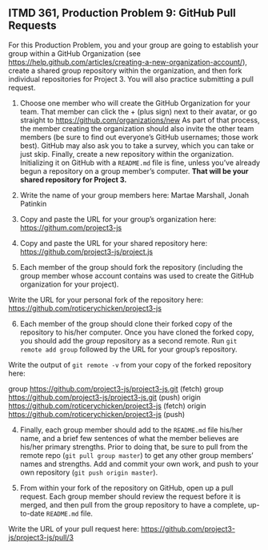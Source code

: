 ## ITMD 361, Production Problem 9: GitHub Pull Requests

For this Production Problem, you and your group are going to establish your group within a GitHub Organization (see https://help.github.com/articles/creating-a-new-organization-account/), create a shared group repository within the organization, and then fork individual repositories for Project 3. You will also practice submitting a pull request.

1. Choose one member who will create the GitHub Organization for your team. That member can click the + (plus sign) next to their avatar, or go straight to https://github.com/organizations/new As part of that process, the member creating the organization should also invite the other team members (be sure to find out everyone’s GitHub usernames; those work best). GitHub may also ask you to take a survey, which you can take or just skip. Finally, create a new repository within the organization. Initializing it on GitHub with a `README.md` file is fine, unless you’ve already begun a repository on a group member’s computer. **That will be your shared repository for Project 3.**

2. Write the name of your group members here:
Martae Marshall, Jonah Patinkin
3. Copy and paste the URL for your group’s organization here:
https://githum.com/project3-js
4. Copy and paste the URL for your shared repository here:
https://github.com/project3-js/project.js
5. Each member of the group should fork the repository (including the group member whose account contains was used to create the GitHub organization for your project).

Write the URL for your personal fork of the repository here: https://github.com/roticerychicken/project3-js

6. Each member of the group should clone their forked copy of the repository to his/her computer. Once you have cloned the forked copy, you should add the *group* repository as a second remote. Run `git remote add group` followed by the URL for your group’s repository.

Write the output of `git remote -v` from your copy of the forked repository here:

group	https://github.com/project3-js/project3-js.git (fetch)
group	https://github.com/project3-js/project3-js.git (push)
origin	https://github.com/roticerychicken/project3-js (fetch)
origin	https://github.com/roticerychicken/project3-js (push)

4. Finally, each group member should add to the `README.md` file his/her name, and a brief few sentences of what the member believes are his/her primary strengths. Prior to doing that, be sure to pull from the remote repo (`git pull group master`) to get any other group members’ names and strengths. Add and commit your own work, and push to your own repository (`git push origin master`).



5. From within your fork of the repository on GitHub, open up a pull request. Each group member should review the request before it is merged, and then pull from the group repository to have a complete, up-to-date `README.md` file.

Write the URL of your pull request here: https://github.com/project3-js/project3-js/pull/3
